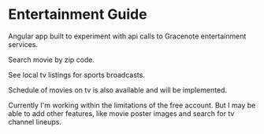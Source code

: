# Entertainment Guide
Angular app built to experiment with api calls to Gracenote entertainment services.

Search movie by zip code.

See local tv listings for sports broadcasts.

Schedule of movies on tv is also available and will be implemented.

Currently I'm working within the limitations of the free account. But I may be able to add other features, like movie poster images and search for tv channel lineups.
